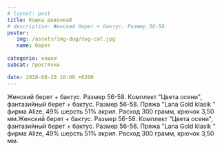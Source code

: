 ```yaml
---
# layout: post
title: Кошка девочка8
# description: Женский берет + бактус. Размер 56-58.
poster:
   img: /assets/img-dog/dog-cat.jpg
   name: берет
   
categorie: кошки
subcat: простячки

date: 2018-08-20 10:00 +0200
---
```

<p class="exp">Женский берет + бактус. Размер 56-58.  Комплект "Цвета осени", фантазийный берет + бактус. Размер 56-58. Пряжа "Lana Gold klasik " фирма Alize, 49% шерсть 51% акрил. Расход 300 грамм, крючок 3,50 мм.Женский берет + бактус. Размер 56-58.  Комплект "Цвета осени", фантазийный берет + бактус. Размер 56-58. Пряжа "Lana Gold klasik " фирма Alize, 49% шерсть 51% акрил. Расход 300 грамм, крючок 3,50 мм.</p>
